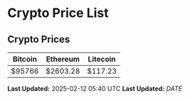 # Crypto Price List

## Crypto Prices
| Bitcoin | Ethereum | Litecoin |
| ------- | -------- | -------- |
| $95766 | $2603.28 | $117.23 |
**Last Updated:** 2025-02-12 05:40 UTC
**Last Updated:** $DATE$
